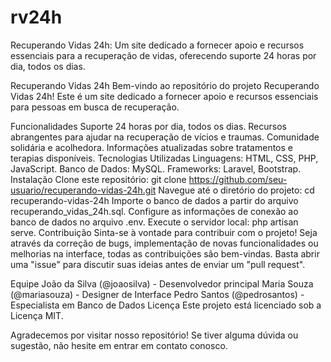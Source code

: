 # rv24h
Recuperando Vidas 24h: Um site dedicado a fornecer apoio e recursos essenciais para a recuperação de vidas, oferecendo suporte 24 horas por dia, todos os dias.


Recuperando Vidas 24h
Bem-vindo ao repositório do projeto Recuperando Vidas 24h! Este é um site dedicado a fornecer apoio e recursos essenciais para pessoas em busca de recuperação.

Funcionalidades
Suporte 24 horas por dia, todos os dias.
Recursos abrangentes para ajudar na recuperação de vícios e traumas.
Comunidade solidária e acolhedora.
Informações atualizadas sobre tratamentos e terapias disponíveis.
Tecnologias Utilizadas
Linguagens: HTML, CSS, PHP, JavaScript.
Banco de Dados: MySQL.
Frameworks: Laravel, Bootstrap.
Instalação
Clone este repositório: git clone https://github.com/seu-usuario/recuperando-vidas-24h.git
Navegue até o diretório do projeto: cd recuperando-vidas-24h
Importe o banco de dados a partir do arquivo recuperando_vidas_24h.sql.
Configure as informações de conexão ao banco de dados no arquivo .env.
Execute o servidor local: php artisan serve.
Contribuição
Sinta-se à vontade para contribuir com o projeto! Seja através da correção de bugs, implementação de novas funcionalidades ou melhorias na interface, todas as contribuições são bem-vindas. Basta abrir uma "issue" para discutir suas ideias antes de enviar um "pull request".

Equipe
João da Silva (@joaosilva) - Desenvolvedor principal
Maria Souza (@mariasouza) - Designer de Interface
Pedro Santos (@pedrosantos) - Especialista em Banco de Dados
Licença
Este projeto está licenciado sob a Licença MIT.

Agradecemos por visitar nosso repositório! Se tiver alguma dúvida ou sugestão, não hesite em entrar em contato conosco.
